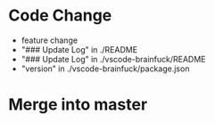 # Code Change
- feature change
- "### Update Log" in ./README
- "### Update Log" in ./vscode-brainfuck/README
- "version" in ./vscode-brainfuck/package.json

# Merge into master